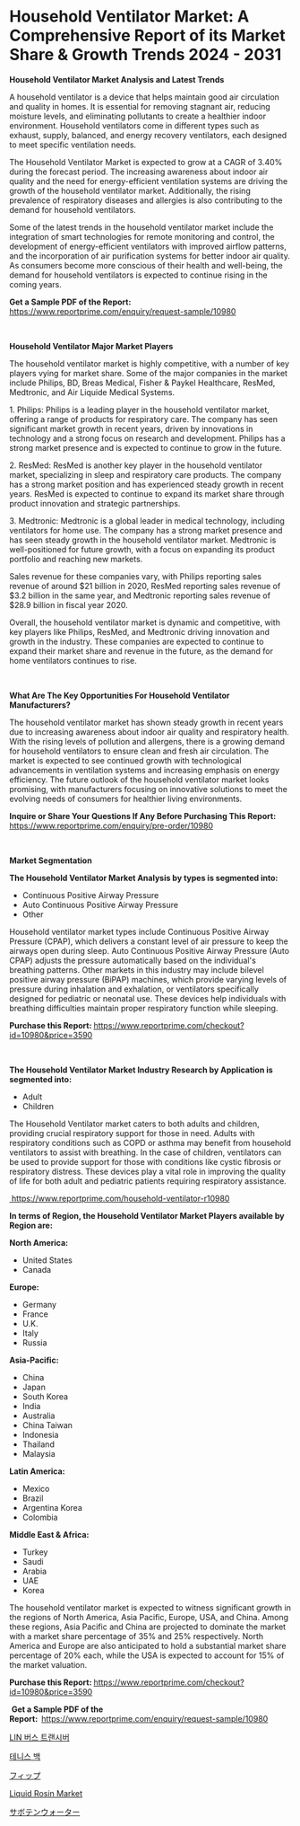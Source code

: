 <p><h1>Household Ventilator Market: A Comprehensive Report of its Market Share & Growth Trends 2024 - 2031</h1></p><p><strong>Household Ventilator Market Analysis and Latest Trends</strong></p>
<p><p>A household ventilator is a device that helps maintain good air circulation and quality in homes. It is essential for removing stagnant air, reducing moisture levels, and eliminating pollutants to create a healthier indoor environment. Household ventilators come in different types such as exhaust, supply, balanced, and energy recovery ventilators, each designed to meet specific ventilation needs.</p><p>The Household Ventilator Market is expected to grow at a CAGR of 3.40% during the forecast period. The increasing awareness about indoor air quality and the need for energy-efficient ventilation systems are driving the growth of the household ventilator market. Additionally, the rising prevalence of respiratory diseases and allergies is also contributing to the demand for household ventilators.</p><p>Some of the latest trends in the household ventilator market include the integration of smart technologies for remote monitoring and control, the development of energy-efficient ventilators with improved airflow patterns, and the incorporation of air purification systems for better indoor air quality. As consumers become more conscious of their health and well-being, the demand for household ventilators is expected to continue rising in the coming years.</p></p>
<p><strong>Get a Sample PDF of the Report:&nbsp;</strong> <a href="https://www.reportprime.com/enquiry/request-sample/10980">https://www.reportprime.com/enquiry/request-sample/10980</a></p>
<p>&nbsp;</p>
<p><strong>Household Ventilator Major Market Players</strong></p>
<p><p>The household ventilator market is highly competitive, with a number of key players vying for market share. Some of the major companies in the market include Philips, BD, Breas Medical, Fisher & Paykel Healthcare, ResMed, Medtronic, and Air Liquide Medical Systems. </p><p>1. Philips: Philips is a leading player in the household ventilator market, offering a range of products for respiratory care. The company has seen significant market growth in recent years, driven by innovations in technology and a strong focus on research and development. Philips has a strong market presence and is expected to continue to grow in the future.</p><p>2. ResMed: ResMed is another key player in the household ventilator market, specializing in sleep and respiratory care products. The company has a strong market position and has experienced steady growth in recent years. ResMed is expected to continue to expand its market share through product innovation and strategic partnerships.</p><p>3. Medtronic: Medtronic is a global leader in medical technology, including ventilators for home use. The company has a strong market presence and has seen steady growth in the household ventilator market. Medtronic is well-positioned for future growth, with a focus on expanding its product portfolio and reaching new markets.</p><p>Sales revenue for these companies vary, with Philips reporting sales revenue of around $21 billion in 2020, ResMed reporting sales revenue of $3.2 billion in the same year, and Medtronic reporting sales revenue of $28.9 billion in fiscal year 2020. </p><p>Overall, the household ventilator market is dynamic and competitive, with key players like Philips, ResMed, and Medtronic driving innovation and growth in the industry. These companies are expected to continue to expand their market share and revenue in the future, as the demand for home ventilators continues to rise.</p></p>
<p>&nbsp;</p>
<p><strong>What Are The Key Opportunities For Household Ventilator Manufacturers?</strong></p>
<p><p>The household ventilator market has shown steady growth in recent years due to increasing awareness about indoor air quality and respiratory health. With the rising levels of pollution and allergens, there is a growing demand for household ventilators to ensure clean and fresh air circulation. The market is expected to see continued growth with technological advancements in ventilation systems and increasing emphasis on energy efficiency. The future outlook of the household ventilator market looks promising, with manufacturers focusing on innovative solutions to meet the evolving needs of consumers for healthier living environments.</p></p>
<p><strong>Inquire or Share Your Questions If Any Before Purchasing This Report:</strong> <a href="https://www.reportprime.com/enquiry/pre-order/10980">https://www.reportprime.com/enquiry/pre-order/10980</a></p>
<p>&nbsp;</p>
<p><strong>Market Segmentation</strong></p>
<p><strong>The Household Ventilator Market Analysis by types is segmented into:</strong></p>
<p><ul><li>Continuous Positive Airway Pressure</li><li>Auto Continuous Positive Airway Pressure</li><li>Other</li></ul></p>
<p><p>Household ventilator market types include Continuous Positive Airway Pressure (CPAP), which delivers a constant level of air pressure to keep the airways open during sleep. Auto Continuous Positive Airway Pressure (Auto CPAP) adjusts the pressure automatically based on the individual's breathing patterns. Other markets in this industry may include bilevel positive airway pressure (BiPAP) machines, which provide varying levels of pressure during inhalation and exhalation, or ventilators specifically designed for pediatric or neonatal use. These devices help individuals with breathing difficulties maintain proper respiratory function while sleeping.</p></p>
<p><strong>Purchase this Report:&nbsp;</strong><a href="https://www.reportprime.com/checkout?id=10980&price=3590">https://www.reportprime.com/checkout?id=10980&price=3590</a></p>
<p>&nbsp;</p>
<p><strong>The Household Ventilator Market Industry Research by Application is segmented into:</strong></p>
<p><ul><li>Adult</li><li>Children</li></ul></p>
<p><p>The Household Ventilator market caters to both adults and children, providing crucial respiratory support for those in need. Adults with respiratory conditions such as COPD or asthma may benefit from household ventilators to assist with breathing. In the case of children, ventilators can be used to provide support for those with conditions like cystic fibrosis or respiratory distress. These devices play a vital role in improving the quality of life for both adult and pediatric patients requiring respiratory assistance.</p></p>
<p><a href="https://www.reportprime.com/household-ventilator-r10980">&nbsp;https://www.reportprime.com/household-ventilator-r10980</a></p>
<p><strong>In terms of Region, the Household Ventilator Market Players available by Region are:</strong></p>
<p>
    <p> <strong> North America: </strong>
        <ul>
            <li>United States</li>
            <li>Canada</li>
        </ul>
        </p> 
    <p> <strong> Europe: </strong>
        <ul>
            <li>Germany</li>
            <li>France</li>
            <li>U.K.</li>
            <li>Italy</li>
            <li>Russia</li>
        </ul>
        </p> 
    <p> <strong> Asia-Pacific: </strong>
        <ul>
            <li>China</li>
            <li>Japan</li>
            <li>South Korea</li>
            <li>India</li>
            <li>Australia</li>
            <li>China Taiwan</li>
            <li>Indonesia</li>
            <li>Thailand</li>
            <li>Malaysia</li>
        </ul>
        </p> 
    <p> <strong> Latin America: </strong>
        <ul>
            <li>Mexico</li>
            <li>Brazil</li>
            <li>Argentina Korea</li>
            <li>Colombia</li>
        </ul>
        </p> 
    <p> <strong> Middle East & Africa: </strong>
        <ul>
            <li>Turkey</li>
            <li>Saudi</li>
            <li>Arabia</li>
            <li>UAE</li>
            <li>Korea</li>
        </ul>
    </p>
    </p>
<p><p>The household ventilator market is expected to witness significant growth in the regions of North America, Asia Pacific, Europe, USA, and China. Among these regions, Asia Pacific and China are projected to dominate the market with a market share percentage of 35% and 25% respectively. North America and Europe are also anticipated to hold a substantial market share percentage of 20% each, while the USA is expected to account for 15% of the market valuation.</p></p>
<p><strong>Purchase this Report: </strong><a href="https://www.reportprime.com/checkout?id=10980&price=3590">https://www.reportprime.com/checkout?id=10980&price=3590</a></p>
<p>&nbsp;<strong>Get a Sample PDF of the Report:&nbsp;&nbsp;</strong><a href="https://www.reportprime.com/enquiry/request-sample/10980">https://www.reportprime.com/enquiry/request-sample/10980</a></p>
<p><strong></strong></p>
<p><p><a href="https://medium.com/@chancelesch/lin-%EB%B2%84%EC%8A%A4-%EC%86%A1%EC%88%98%EC%8B%A0%EA%B8%B0-%EC%8B%9C%EC%9E%A5-%EC%84%B1%EA%B3%B5%EC%A0%81%EC%9D%B8-%EB%B9%84%EC%A6%88%EB%8B%88%EC%8A%A4-%EC%A0%84%EB%9E%B5%EC%9D%98-%ED%95%B5%EC%8B%AC-2031%EB%85%84%EA%B9%8C%EC%A7%80-%EC%98%88%EC%B8%A1-b21c262796c7">LIN 버스 트랜시버</a></p><p><a href="https://github.com/trmesnao7959541/Market-Research-Report-List-1/blob/main/866123422246.md">테니스 백</a></p><p><a href="https://github.com/adcxff01450218/Market-Research-Report-List-1/blob/main/959629324293.md">フィップ</a></p><p><a href="https://issuu.com/reportprime-2/docs/liquid-rosin-market-size-2030.pptx">Liquid Rosin Market</a></p><p><a href="https://medium.com/@fosterfahey38/%E3%82%B5%E3%83%9C%E3%83%86%E3%83%B3%E3%82%A6%E3%82%A9%E3%83%BC%E3%82%BF%E3%83%BC%E3%83%9E%E3%83%BC%E3%82%B1%E3%83%83%E3%83%88%E3%81%AE%E6%B4%9E%E5%AF%9F-%E5%B8%82%E5%A0%B4%E5%8B%95%E5%90%91-%E6%88%90%E9%95%B7-2024%E5%B9%B4%E3%81%8B%E3%82%892031%E5%B9%B4%E3%81%BE%E3%81%A7%E3%81%AE%E4%BA%88%E6%B8%AC-e0b8cb9e1375">サボテンウォーター</a></p></p>